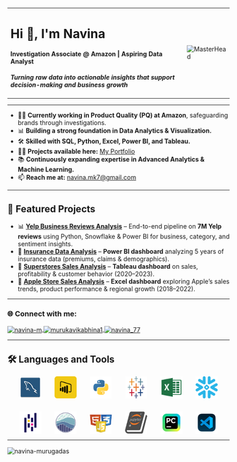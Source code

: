 <div align="center">

<table>
<tr>
<td>

<h1>Hi 👋, I'm Navina</h1>
<h4>Investigation Associate @ Amazon | Aspiring Data Analyst</h4>
<h4><i>Turning raw data into actionable insights that support decision-making and business growth</i></h4>

</td>
<td>
  <img src="https://i.pinimg.com/originals/fc/71/63/fc71635c7f1b09ed30413f59bb749582.gif" 
       alt="MasterHead" width="350" />
</td>
</tr>
</table>

</div>

---

- 👩‍💼 **Currently working in Product Quality (PQ) at Amazon**, safeguarding brands through investigations.  
- 📊 **Building a strong foundation in Data Analytics & Visualization.**  
- 🛠️ **Skilled with SQL, Python, Excel, Power BI, and Tableau.**  
- 👨‍💻 **Projects available here:** [My Portfolio](https://navina-murugadas.github.io/Portfolio/)  
- 📚 **Continuously expanding expertise in Advanced Analytics & Machine Learning.**  
- 📫 **Reach me at:** navina.mk7@gmail.com  

---

## 📌 Featured Projects  

- 📊 [**Yelp Business Reviews Analysis**](https://github.com/Navina-Murugadas/Yelp_Business_Review_Analysis) – End-to-end pipeline on **7M Yelp reviews** using Python, Snowflake & Power BI for business, category, and sentiment insights.  
- 🏥 [**Insurance Data Analysis**](https://github.com/Navina-Murugadas/Insurance_Data_Analysis) – **Power BI dashboard** analyzing 5 years of insurance data (premiums, claims & demographics).  
- 🛒 [**Superstores Sales Analysis**](https://github.com/Navina-Murugadas/Superstores_Tableau) – **Tableau dashboard** on sales, profitability & customer behavior (2020–2023).  
- 🍏 [**Apple Store Sales Analysis**](https://github.com/Navina-Murugadas/Apple_Global_Sales_Analysis) – **Excel dashboard** exploring Apple’s sales trends, product performance & regional growth (2018–2022).  

---

<h3 align="left">🌐 Connect with me:</h3>
<p align="left">
<a href="https://linkedin.com/in/navina-m" target="blank">
  <img align="center" src="https://raw.githubusercontent.com/rahuldkjain/github-profile-readme-generator/master/src/images/icons/Social/linked-in-alt.svg" alt="navina-m" height="30" width="40" />
</a>
<a href="https://www.hackerrank.com/murukavikabhina1" target="blank">
  <img align="center" src="https://raw.githubusercontent.com/rahuldkjain/github-profile-readme-generator/master/src/images/icons/Social/hackerrank.svg" alt="murukavikabhina1" height="30" width="40" />
</a>
<a href="https://leetcode.com/navina_77" target="blank">
  <img align="center" src="https://raw.githubusercontent.com/rahuldkjain/github-profile-readme-generator/master/src/images/icons/Social/leet-code.svg" alt="navina_77" height="30" width="40" />
</a>
</p>

---

## 🛠️ Languages and Tools  

<div style="display: flex; flex-wrap: wrap; justify-content: center; gap: 30px; align-items: center; margin-top: 10px;">
  <!-- MySQL -->
  <img src="Assets/MySQL.png" alt="MySQL" width="50" height="50"/>
  <!-- PowerBI -->
  <img src="Assets/PowerBI.png" alt="PowerBI" width="50" height="50"/>
  <!-- Python -->
  <img src="Assets/Python.png" alt="Python" width="50" height="50"/>
  <!-- Tableau -->
  <img src="Assets/Tableau.jpg" alt="Tableau" width="50" height="50"/>
  <!-- Excel -->
  <img src="Assets/Excel.png" alt="Excel" width="50" height="50"/>
  <!-- Snowflake -->
  <img src="Assets/Snowflake.png" alt="Snowflake" width="50" height="50"/>
  <!-- Pandas -->
  <img src="Assets/Pandas.png" alt="Pandas" width="50" height="50"/>
  <!-- Seaborn -->
  <img src="Assets/Seaborn.png" alt="Seaborn" width="50" height="50"/>
  <!-- HCJ -->
  <img src="Assets/HCJ.png" alt="HTML_CSS_JS" width="50" height="50"/>
  <!-- Jupyter -->
  <img src="Assets/Jupyter.png" alt="Jupyter" width="50" height="50"/>
  <!-- Pycharm -->
  <img src="Assets/Pycharm.png" alt="Pycharm" width="50" height="50"/>
  <!-- VSC -->
  <img src="Assets/VSC.png" alt="Visual Studio Code" width="50" height="50"/>
  

</div>

---

<p><img align="center" src="https://github-readme-stats.vercel.app/api/top-langs?username=navina-murugadas&show_icons=true&locale=en&layout=compact" alt="navina-murugadas" /></p>
